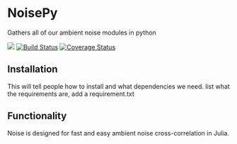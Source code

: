 # NoisePy
Gathers all of our ambient noise modules in python


 [![](https://img.shields.io/badge/docs-latest-blue.svg)](https://github.come/mdenolle/NoisPy/latest) [![Build Status](https://travis-ci.org/mdenolle/Noise.jl.svg?branch=master)](https://travis-ci.org/mdenolle/NoisePy) [![Coverage Status](https://coveralls.io/repos/github/mdenolle/Noise.jl/badge.svg?branch=master)](https://coveralls.io/github/mdenolle/NoisePy?branch=master)
 
 
 ## Installation

This will tell people how to install and what dependencies we need.
list what the requirements are, add a requirement.txt

## Functionality
Noise is designed for fast and easy ambient noise cross-correlation in Julia.
